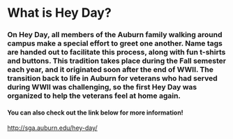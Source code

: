 # What is Hey Day?
### On Hey Day, all members of the Auburn family walking around campus make a special effort to greet one another. Name tags are handed out to facilitate this process, along with fun t-shirts and buttons. This tradition takes place during the Fall semester each year, and it originated soon after the end of WWII. The transition back to life in Auburn for veterans who had served during WWII was challenging, so the first Hey Day was organized to help the veterans feel at home again. 
#### You can also check out the link below for more information!
http://sga.auburn.edu/hey-day/
